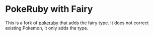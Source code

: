 # PokeRuby with Fairy

This is a fork of [pokeruby](https://github.com/pret/pokeruby) that adds the
fairy type. It does not correct existing Pokemon, it only adds the type.
